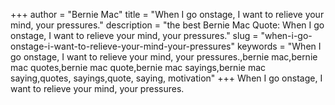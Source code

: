 +++
author = "Bernie Mac"
title = "When I go onstage, I want to relieve your mind, your pressures."
description = "the best Bernie Mac Quote: When I go onstage, I want to relieve your mind, your pressures."
slug = "when-i-go-onstage-i-want-to-relieve-your-mind-your-pressures"
keywords = "When I go onstage, I want to relieve your mind, your pressures.,bernie mac,bernie mac quotes,bernie mac quote,bernie mac sayings,bernie mac saying,quotes, sayings,quote, saying, motivation"
+++
When I go onstage, I want to relieve your mind, your pressures.
